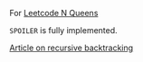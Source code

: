 For [Leetcode N Queens](https://leetcode.com/problems/n-queens/)

`SPOILER` is fully implemented.

[Article on recursive backtracking](https://medium.com/swlh/recursive-backtracking-for-combinatorial-path-finding-and-sudoku-solver-algorithms-1bf46ba2838c)
